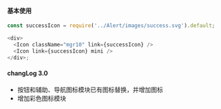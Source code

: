 #### 基本使用

```js
const successIcon = require('../Alert/images/success.svg').default;

<div>
  <Icon className="mgr10" link={successIcon} />
  <Icon link={successIcon} mini />
</div>;
```

#### changLog 3.0

- 按钮和辅助、导航图标模块已有图标替换，并增加图标
- 增加彩色图标模块
